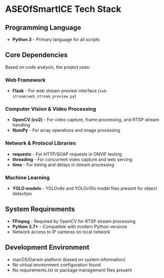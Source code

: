 # ASEOfSmartICE Tech Stack

## Programming Language
- **Python 3** - Primary language for all scripts

## Core Dependencies
Based on code analysis, the project uses:

### Web Framework
- **Flask** - For web stream preview interface (`sub-stream/web_stream_preview.py`)

### Computer Vision & Video Processing
- **OpenCV (cv2)** - For video capture, frame processing, and RTSP stream handling
- **NumPy** - For array operations and image processing

### Network & Protocol Libraries
- **requests** - For HTTP/SOAP requests in ONVIF testing
- **threading** - For concurrent video capture and web serving
- **time** - For timing and delays in stream processing

### Machine Learning
- **YOLO models** - YOLOv8s and YOLOv10s model files present for object detection

## System Requirements
- **FFmpeg** - Required by OpenCV for RTSP stream processing
- **Python 3.7+** - Compatible with modern Python versions
- Network access to IP cameras on local network

## Development Environment
- macOS/Darwin platform (based on system information)
- No virtual environment configuration found
- No requirements.txt or package management files present